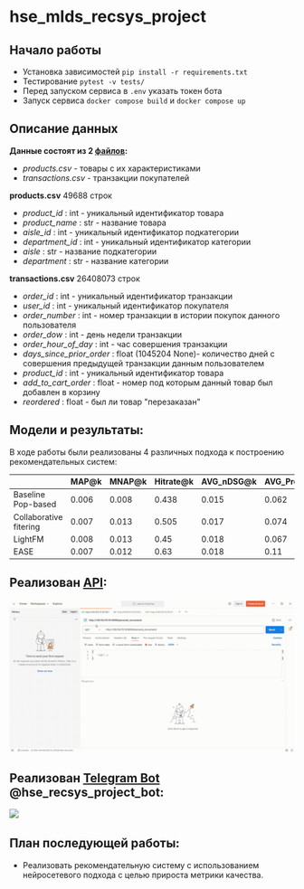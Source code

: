 # hse_mlds_recsys_project

## Начало работы
* Установка зависимостей `pip install -r requirements.txt`
* Тестирование `pytest -v tests/`
* Перед запуском сервиса в `.env` указать токен бота
* Запуск сервиса `docker compose build` и `docker compose up` 

## Описание данных

**Данные состоят из 2 [файлов](https://drive.google.com/drive/folders/1Z8uIxxGSSsER22x4Uh546jXuE8NUIUNz?usp=sharing):**
* *products.csv*  - товары с их характеристиками
* *transactions.csv*  - транзакции покупателей

**products.csv** 49688 строк
* *product_id* : int - уникальный идентификатор товара
* *product_name* : str - название товара
* *aisle_id* : int - уникальный идентификатор подкатегории
* *department_id* : int - уникальный идентификатор категории
* *aisle* : str - название подкатегории
* *department* : str - название категории

**transactions.csv** 26408073 строк
* *order_id* : int - уникальный идентификатор транзакции
* *user_id* : int - уникальный идентификатор покупателя
* *order_number* : int - номер транзакции в истории покупок данного пользователя
* *order_dow* : int - день недели транзакции
* *order_hour_of_day* : int - час совершения транзакции
* *days_since_prior_order* : float (1045204 None)- количество дней с совершения предыдущей транзакции данным пользователем
* *product_id* : int - уникальный идентификатор товара
* *add_to_cart_order* : float - номер под которым данный товар был добавлен в корзину
* *reordered* : float - был ли товар "перезаказан"


## Модели и результаты:

В ходе работы были реализованы 4 различных подхода к построению рекомендательных систем:

|  | MAP@k | MNAP@k | Hitrate@k | AVG_nDSG@k|  AVG_Precision@k | 
| --- | --- | --- | --- | --- |--- |
| Baseline Pop-based | 0.006 | 0.008 | 0.438 | 0.015 | 0.062 |
| Collaborative fitering | 0.007 | 0.013 | 0.505 | 0.017 | 0.074 |
| LightFM | 0.008 | 0.013 | 0.45 | 0.018 | 0.067 |
| EASE | 0.007 | 0.012 | 0.63 | 0.018 | 0.11 |


## Реализован [API](http://149.154.70.151:8000/docs):
![](https://github.com/poskryobik/hse_mlds_recsys_project/blob/main/img/API.gif)

## Реализован [Telegram Bot](https://t.me/hse_recsys_project_bot) @hse_recsys_project_bot:
![](https://github.com/poskryobik/hse_mlds_recsys_project/blob/main/img/bot.gif)

## План последующей работы:

* Реализовать рекомендательную систему с использованием нейросетевого подхода с целью прироста метрики качества.
